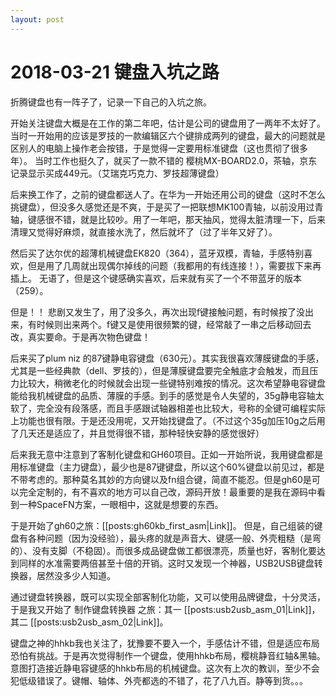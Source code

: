 ```yaml
---
layout: post
---
```

# 2018-03-21 键盘入坑之路

折腾键盘也有一阵子了，记录一下自己的入坑之旅。

开始关注键盘大概是在工作的第二年吧，估计是公司的键盘用了一两年不太好了。当时一开始用的应该是罗技的一款编辑区六个键排成两列的键盘，最大的问题就是区别人的电脑上操作老会按错，于是觉得一定要用标准键盘（这也贯彻了很多年）。 当时工作也挺久了，就买了一款不错的 樱桃MX-BOARD2.0，茶轴，京东记录显示买成449元。（艾瑞克巧克力、罗技超薄键盘）

后来换工作了，之前的键盘都送人了。在华为一开始还用公司的键盘（这时不怎么挑键盘），但没多久感觉还是不爽，于是买了一把联想MK100青轴，以前没用过青轴，键感很不错，就是比较吵。用了一年吧，那天抽风，觉得太脏清理一下，后来清理又觉得好麻烦，就直接水洗了，然后就坏了（过了半年又好了）。

然后买了达尔优的超薄机械键盘EK820（364），蓝牙双模，青轴，手感特别喜欢，但是用了几周就出现偶尔掉线的问题（我都用的有线连接！），需要拔下来再插上。 无语了，但是这个键感确实喜欢，后来就有买了一个不带蓝牙的版本（259）。

但是！！ 悲剧又发生了，用了没多久，再次出现f键接触问题，有时候按了没出来，有时候则出来两个。f键又是使用很频繁的键，经常敲了一串之后移动回去改，真实要命。于是再次物色键盘！

后来买了plum niz 的87键静电容键盘（630元）。其实我很喜欢薄膜键盘的手感，尤其是一些经典款（dell、罗技的），但是薄膜键盘要完全触底才会触发，而且压力比较大，稍微老化的时候就会出现一些键特别难按的情况。这次希望静电容键盘能给我机械键盘的品质、薄膜的手感。到手的感觉是令人失望的，35g静电容轴太软了，完全没有段落感，而且手感跟试轴器相差也比较大，号称的全键可编程实际上功能也很有限。于是还没用呢，又开始找键盘了。（不过这个35g加压10g之后用了几天还是适应了，并且觉得很不错，那种轻快安静的感觉很好）

后来我无意中注意到了客制化键盘和GH60项目。正如一开始所说，我用键盘都是用标准键盘（主力键盘），最少也是87键键盘，所以这个60%键盘以前见过，都是不带考虑的。那种莫名其妙的方向键以及fn组合键，简直不能忍。但是gh60是可以完全定制的，有不喜欢的地方可以自己改，源码开放！最重要的是我在源码中看到一种SpaceFN方案，一眼相中，这就是想要的东西。

于是开始了gh60之旅：[[posts:gh60kb_first_asm|Link]]。 但是，自己组装的键盘有各种问题（因为没经验），最头疼的就是声音大、键感一般、外壳粗糙（是弯的）、没有支脚（不稳固）。而很多成品键盘做工都很漂亮，质量也好，客制化要达到同样的水准需要两倍甚至十倍的开销。这时又发现一个神器，USB2USB键盘转换器，居然没多少人知道。

通过键盘转换器，既可以实现全部客制化功能，又可以使用品牌键盘，十分灵活，于是我又开始了 制作键盘转换器 之旅：其一 [[posts:usb2usb_asm_01|Link]]， 其二 [[posts:usb2usb_asm_02|Link]]。

键盘之神的hhkb我也关注了，犹豫要不要入一个，手感估计不错，但是适应布局恐怕有挑战。于是再次觉得制作一个键盘，使用hhkb布局，樱桃静音红轴&黑轴。意图打造接近静电容键感的hhkb布局的机械键盘。这次有上次的教训，至少不会犯低级错误了。键帽、轴体、外壳都选的不错了，花了八九百。静等到货。。。

